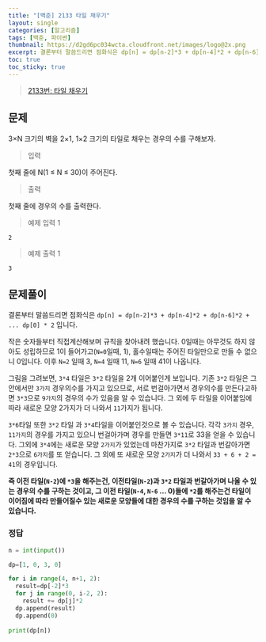 ```yaml
---
title: "[백준] 2133 타일 채우기"
layout: single
categories: [알고리즘]
tags: [백준, 파이썬]
thumbnail: https://d2gd6pc034wcta.cloudfront.net/images/logo@2x.png
excerpt: 결론부터 말씀드리면 점화식은 dp[n] = dp[n-2]*3 + dp[n-4]*2 + dp[n-6]*2 + ... dp[0] * 2 입니다.
toc: true
toc_sticky: true
---
```


>[2133번: 타일 채우기](https://www.acmicpc.net/problem/2133)
>

## 문제

3×N 크기의 벽을 2×1, 1×2 크기의 타일로 채우는 경우의 수를 구해보자.

> 입력

첫째 줄에 N(1 ≤ N ≤ 30)이 주어진다.

> 출력

첫째 줄에 경우의 수를 출력한다.

> 예제 입력 1

```
2
```

> 예제 출력 1

```
3
```

## 문제풀이

결론부터 말씀드리면 점화식은 `dp[n] = dp[n-2]*3 + dp[n-4]*2 + dp[n-6]*2 + ... dp[0] * 2` 입니다.

작은 숫자들부터 직접계산해보며 규칙을 찾아내려 했습니다. 0일때는 아무것도 하지 않아도 성립하므로 1이 들어가고(`N=0`일때, 1), 홀수일때는 주어진 타일만으로 만들 수 없으니 0입니다. 이후 `N=2` 일때 3, `N=4` 일때 11, `N=6` 일때 41이 나옵니다. 

그림을 그려보면, `3*4` 타일은 `3*2` 타일을 2개 이어붙인게 보입니다. 기존 `3*2` 타일은 그 안에서만 `3가지` 경우의수를 가지고 있으므로, 서로 번걸아가면서 경우의수를 만든다고하면 `3*3`으로 `9가지`의 경우의 수가 있음을 알 수 있습니다. 그 외에 두 타일을 이어붙임에 따라 새로운 모양 2가지가 더 나와서 `11`가지가 됩니다.

`3*6`타일 또한 `3*2` 타일 과 `3*4`타일을 이어붙인것으로 볼 수 있습니다. 각각 `3가지` 경우, `11가지`의 경우를 가지고 있으니 번걸아가며 경우를 만들면 `3*11`로 33을 얻을 수 있습니다. 그외에 `3*4`에는 새로운 모양 `2가지`가 있었는데 마찬가지로 `3*2` 타일과 번갈아가면 `2*3`으로 `6가지`를 또 얻습니다. 그 외에 또 새로운 모양 `2가지`가 더 나와서 `33 + 6 + 2 = 41`의 경우입니다.

**즉 이전 타일(`N-2`)에 `*3`을 해주는건, 이전타일(`N-2`)과 `3*2` 타일과 번갈아가며 나올 수 있는 경우의 수를 구하는 것이고, 그 이전 타일(`N-4`, `N-6` ... 0)들에 `*2`를 해주는건 타일이 이어짐에 따라 만들어질수 있는 새로운 모양들에 대한 경우의 수를 구하는 것임을 알 수 있습니다.**

### 정답

```python
n = int(input())

dp=[1, 0, 3, 0]

for i in range(4, n+1, 2):
  result=dp[-2]*3
  for j in range(0, i-2, 2):
    result += dp[j]*2
  dp.append(result)
  dp.append(0)
  
print(dp[n])
```